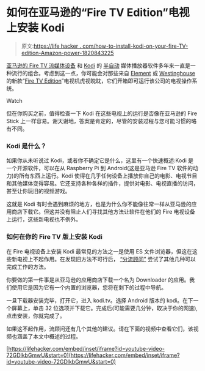# 如何在亚马逊的“Fire TV Edition”电视上安装 Kodi

> 原文:[https://life hacker . com/how-to-install-kodi-on-your-fire-TV-edition-Amazon-power-1820843225](https://lifehacker.com/how-to-install-kodi-on-your-fire-tv-edition-amazon-powe-1820843225)

[亚马逊的 Fire TV 流媒体设备](https://lifehacker.com/4k-set-top-box-showdown-roku-4-vs-shield-tv-vs-fire-1787055398) 和 [Kodi](https://lifehacker.com/home-theater-software-showdown-kodi-vs-plex-1746501974) 的 [半自动](https://www.dailydot.com/debug/what-is-kodi/) 媒体播放器软件多年来一直是一种流行的组合。考虑到这一点，你可能会对那些来自 [Element](https://www.amazon.com/All-New-Element-4K-Ultra-HD-Smart-TV-Fire-TV-Edition-55-Inch/dp/B06XDC9RBJ?asc_campaign=InlineText&asc_refurl=https://lifehacker.com/how-to-install-kodi-on-your-fire-tv-edition-amazon-powe-1820843225&asc_source=&tag=kinjalifehackerlink-20) 或 [Westinghouse](http://westinghouseelectronics.com/products/amazon-fire-tv-edition/60-above/wa65ufa1001/) 的新款“[Fire TV Edition](https://gizmodo.com/amazons-cheap-4k-tvs-are-good-enough-for-almost-anyone-1796067835)”电视机虎视眈眈，它们开箱即可运行该公司的电视操作系统。

Watch

但在你购买之前，值得检查一下 Kodi 在这些电视上的运行是否像在亚马逊的 Fire Stick 上一样容易。谢天谢地，答案是肯定的，尽管的安装过程与您可能习惯的略有不同。

### Kodi 是什么？

如果你从未听说过 Kodi，或者你不确定它是什么，这里有一个快速概述:Kodi 是一个开源软件，可以在从 Raspberry Pi 到 Android(这是亚马逊 Fire TV 软件的动力)的所有东西上运行。Kodi 使得在几乎任何设备上播放你自己的电影、电视节目和其他媒体变得容易。它还支持各种各样的插件，提供对电影、电视直播的访问，甚至让你玩旧的视频游戏。

这就是 Kodi 有时会遇到麻烦的地方，也是为什么你不能像往常一样从亚马逊的应用商店下载它。但这并没有阻止人们寻找其他方法让软件在他们的 Fire 电视设备上运行，这些新电视也不例外。

### 如何在你的 Fire TV 版上安装 Kodi

在 Fire 电视设备上安装 Kodi 最常见的方法之一是使用 ES 文件浏览器，但这在这些新电视上不起作用。在发现旧方法不可行后， [“分流顾问”](https://thestreamingadvisor.com/can-you-add-kodi-to-the-element-4k-tv-fire-tv-edition/) 尝试了其他几种可以完成工作的方法。

你要做的第一件事是从亚马逊的应用商店下载一个名为 Downloader 的应用。我们使用它是因为它有一个内置的浏览器，您将在剩下的过程中导航。

一旦下载器安装完毕，打开它，进入 kodi.tv。选择 Android 版本的 kodi。在下一个屏幕上，单击 32 位选项并下载它。完成后(可能需要几分钟，取决于你的网速),点击安装，你就完成了。

如果这不起作用，流顾问还有几个其他的建议。请在下面的视频中查看它们，该视频也涵盖了本文中概述的过程。

 [https://lifehacker.com/embed/inset/iframe?id=youtube-video-72GDlkbGmwU&start=0](https://lifehacker.com/embed/inset/iframe?id=youtube-video-72GDlkbGmwU&start=0)